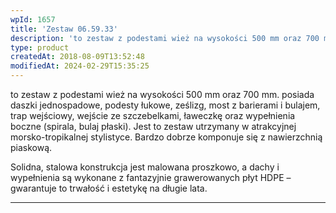 ```yaml
---
wpId: 1657
title: 'Zestaw 06.59.33'
description: 'to zestaw z podestami wież na wysokości 500 mm oraz 700 mm. posiada daszki jednospadowe, podesty łukowe, ześlizg, most z barierami i bulajem, trap wejściowy, wejście ze szczebelkami, ławeczkę oraz wypełnienia boczne (spirala, bulaj płaski). Jest to zestaw utrzymany w atrakcyjnej morsko-tropikalnej stylistyce. Bardzo dobrze komponuje się z nawierzchnią piaskową. Solidna, stalowa konstrukcja jest malowana ...'
type: product
createdAt: 2018-08-09T13:52:48
modifiedAt: 2024-02-29T15:35:25
---
```



to zestaw z podestami wież na wysokości 500 mm oraz 700 mm. posiada daszki jednospadowe, podesty łukowe, ześlizg, most z barierami i bulajem, trap wejściowy, wejście ze szczebelkami, ławeczkę oraz wypełnienia boczne (spirala, bulaj płaski). Jest to zestaw utrzymany w atrakcyjnej morsko-tropikalnej stylistyce. Bardzo dobrze komponuje się z nawierzchnią piaskową.

Solidna, stalowa konstrukcja jest malowana proszkowo, a dachy i wypełnienia są wykonane z fantazyjnie grawerowanych płyt HDPE – gwarantuje to trwałość i estetykę na długie lata.

* * *